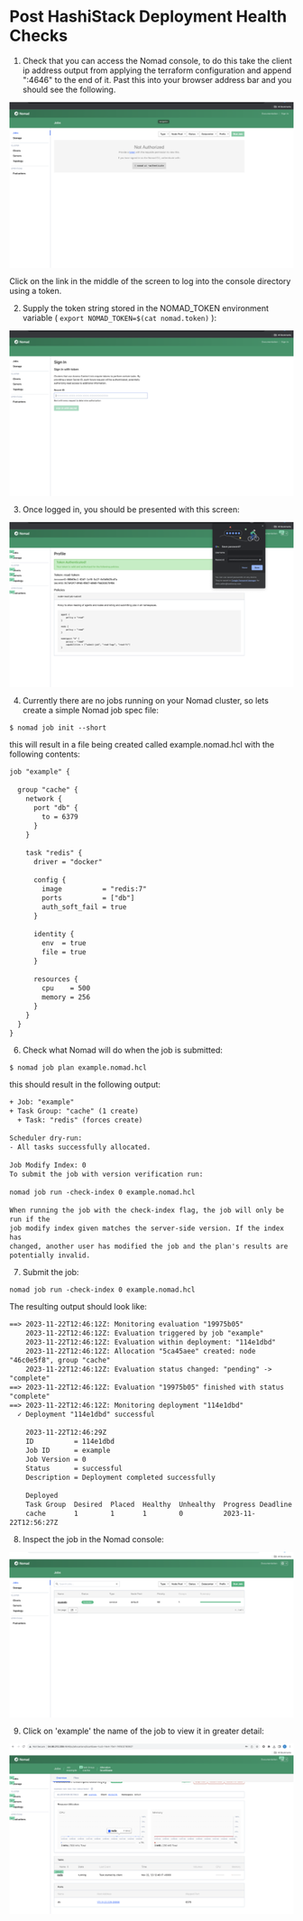 # Post HashiStack Deployment Health Checks

1. Check that you can access the Nomad console, to do this take the client ip address output from applying the terraform configuration and append ":4646" to the end of it.
   Past this into your browser address bar and you should see the following.
   
<img style="float: left; margin: 0px 15px 15px 0px;" src="https://github.com/chrisadkin/Nomad-HashiStack-Lab/blob/main/png_images/01-nomad-console-init.png?raw=true">

   Click on the link in the middle of the screen to log into the console directory using a token.

2. Supply the token string stored in the NOMAD_TOKEN environment variable ( ```export NOMAD_TOKEN=$(cat nomad.token)``` ):

<img style="float: left; margin: 0px 15px 15px 0px;" src="https://github.com/chrisadkin/Nomad-HashiStack-Lab/blob/main/png_images/02-nomad-console-token.png?raw=true">

3. Once logged in, you should be presented with this screen:

<img style="float: left; margin: 0px 15px 15px 0px;" src="https://github.com/chrisadkin/Nomad-HashiStack-Lab/blob/main/png_images/03-nomad-console-logged-in.png?raw=true">

4. Currently there are no jobs running on your Nomad cluster, so lets create a simple Nomad job spec file:
```
$ nomad job init --short
```
   this will result in a file being created called example.nomad.hcl with the following contents:
```
job "example" {

  group "cache" {
    network {
      port "db" {
        to = 6379
      }
    }

    task "redis" {
      driver = "docker"

      config {
        image          = "redis:7"
        ports          = ["db"]
        auth_soft_fail = true
      }

      identity {
        env  = true
        file = true
      }

      resources {
        cpu    = 500
        memory = 256
      }
    }
  }
}
```   

6. Check what Nomad will do when the job is submitted:

```
$ nomad job plan example.nomad.hcl
```
   this should result in the following output:
```
+ Job: "example"
+ Task Group: "cache" (1 create)
  + Task: "redis" (forces create)

Scheduler dry-run:
- All tasks successfully allocated.

Job Modify Index: 0
To submit the job with version verification run:

nomad job run -check-index 0 example.nomad.hcl

When running the job with the check-index flag, the job will only be run if the
job modify index given matches the server-side version. If the index has
changed, another user has modified the job and the plan's results are
potentially invalid.
```

7. Submit the job:
```
nomad job run -check-index 0 example.nomad.hcl
```
   The resulting output should look like:
```
==> 2023-11-22T12:46:12Z: Monitoring evaluation "19975b05"
    2023-11-22T12:46:12Z: Evaluation triggered by job "example"
    2023-11-22T12:46:12Z: Evaluation within deployment: "114e1dbd"
    2023-11-22T12:46:12Z: Allocation "5ca45aee" created: node "46c0e5f8", group "cache"
    2023-11-22T12:46:12Z: Evaluation status changed: "pending" -> "complete"
==> 2023-11-22T12:46:12Z: Evaluation "19975b05" finished with status "complete"
==> 2023-11-22T12:46:12Z: Monitoring deployment "114e1dbd"
  ✓ Deployment "114e1dbd" successful
    
    2023-11-22T12:46:29Z
    ID          = 114e1dbd
    Job ID      = example
    Job Version = 0
    Status      = successful
    Description = Deployment completed successfully
    
    Deployed
    Task Group  Desired  Placed  Healthy  Unhealthy  Progress Deadline
    cache       1        1       1        0          2023-11-22T12:56:27Z
```

8. Inspect the job in the Nomad console:

<img style="float: left; margin: 0px 15px 15px 0px;" src="https://github.com/chrisadkin/Nomad-HashiStack-Lab/blob/main/png_images/04-nomad-job.png?raw=true">

9. Click on 'example' the name of the job to view it in greater detail:

<img style="float: left; margin: 0px 15px 15px 0px;" src="https://github.com/chrisadkin/Nomad-HashiStack-Lab/blob/main/png_images/05-nomad-job-detail.png?raw=true">
    
   
   
